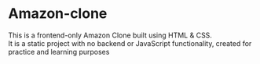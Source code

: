 # Amazon-clone
This is a frontend-only Amazon Clone built using HTML & CSS.<br>
It is a static project with no backend or JavaScript functionality, created for practice and learning purposes
